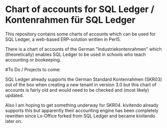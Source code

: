 # Chart of accounts for SQL Ledger / Kontenrahmen für SQL Ledger

This repository contains some charts of accounts which can be used for SQL Ledger, a web-based ERP-solution written in Perl5.

There is a chart of accounts of the German "Industriekontenrahmen" which (theoretically) enables SQL Ledger to be used in schools who teach accounting or bookeeping.

#To Do / Projects to come:

SQL Ledger already supports the German Standard Kontenrahmen (SKR03) out of the box when creating a new tenant in version 3.0 but this chart of accounts is fairly old and would need to be checked and (most likely) updated.

Also I am hoping to get something underway for SKR04. kivitendo already supports this but apparently their accounting engine has been completely rewritten since Lx-Office forked from SQL Ledger and became kivitendo later on.
